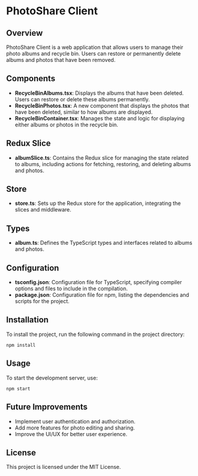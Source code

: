 # PhotoShare Client

## Overview
PhotoShare Client is a web application that allows users to manage their photo albums and recycle bin. Users can restore or permanently delete albums and photos that have been removed.

## Components
- **RecycleBinAlbums.tsx**: Displays the albums that have been deleted. Users can restore or delete these albums permanently.
- **RecycleBinPhotos.tsx**: A new component that displays the photos that have been deleted, similar to how albums are displayed.
- **RecycleBinContainer.tsx**: Manages the state and logic for displaying either albums or photos in the recycle bin.

## Redux Slice
- **albumSlice.ts**: Contains the Redux slice for managing the state related to albums, including actions for fetching, restoring, and deleting albums and photos.

## Store
- **store.ts**: Sets up the Redux store for the application, integrating the slices and middleware.

## Types
- **album.ts**: Defines the TypeScript types and interfaces related to albums and photos.

## Configuration
- **tsconfig.json**: Configuration file for TypeScript, specifying compiler options and files to include in the compilation.
- **package.json**: Configuration file for npm, listing the dependencies and scripts for the project.

## Installation
To install the project, run the following command in the project directory:
```
npm install
```

## Usage
To start the development server, use:
```
npm start
```

## Future Improvements
- Implement user authentication and authorization.
- Add more features for photo editing and sharing.
- Improve the UI/UX for better user experience.

## License
This project is licensed under the MIT License.